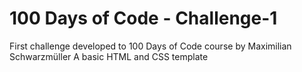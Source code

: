 # 100 Days of Code - Challenge-1
First challenge developed to 100 Days of Code course by Maximilian Schwarzmüller
A basic HTML and CSS template
